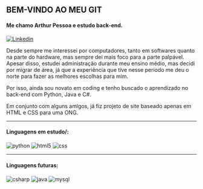 ## BEM-VINDO AO MEU GIT

#### Me chamo Arthur Pessoa e estudo back-end.

[![Linkedin](https://img.shields.io/badge/LinkedIn-0077B5?style=for-the-badge&logo=linkedin&logoColor=white)](https://www.linkedin.com/in/arthurpessoa1/)



<p>Desde sempre me interessei por computadores, tanto em softwares quanto na parte do hardware, mas sempre dei mais foco para a parte palpável. Apesar disso, estudei administração durante meu ensino médio, 
mas decidi por migrar de área, já que a experiência que tive nesse período me deu o norte para fazer as melhores escolhas para mim.</p>
<p>Por isso, ainda sou novato em coding e tenho buscado o aprendizado no back-end com Python, Java e C#.</p>
<p>Em conjunto com alguns amigos, já fiz projeto de site baseado apenas em HTML e CSS para uma ONG.</p>



---

#### Linguagens em estudo/:

<div style="display: inline-block">

<img align="center" alt="python" src="https://img.shields.io/badge/Python-3776AB?style=for-the-badge&logo=python&logoColor=white"/>
<img align="center" alt="html5" src="https://img.shields.io/badge/HTML5-E34F26?style=for-the-badge&logo=html5&logoColor=white"/>
<img align="center" alt="css" src="https://img.shields.io/badge/CSS3-1572B6?style=for-the-badge&logo=css3&logoColor=white"/>
</div>

---

#### Linguagens futuras:

<div style="display: inline-block">
<img align="center" alt="csharp" src="https://img.shields.io/badge/csharp-00008B?style=for-the-badge&logo=csharp&logoColor=white"/>
<img align="center" alt="java" src="https://img.shields.io/badge/java-FF4500?style=for-the-badge&logo=openjdk&logoColor=white"/>
<img align="center" alt="mysql" src="https://img.shields.io/badge/mysql-FFFFFF?style=for-the-badge&logo=mysql&logoColor=black"/>

</div>
